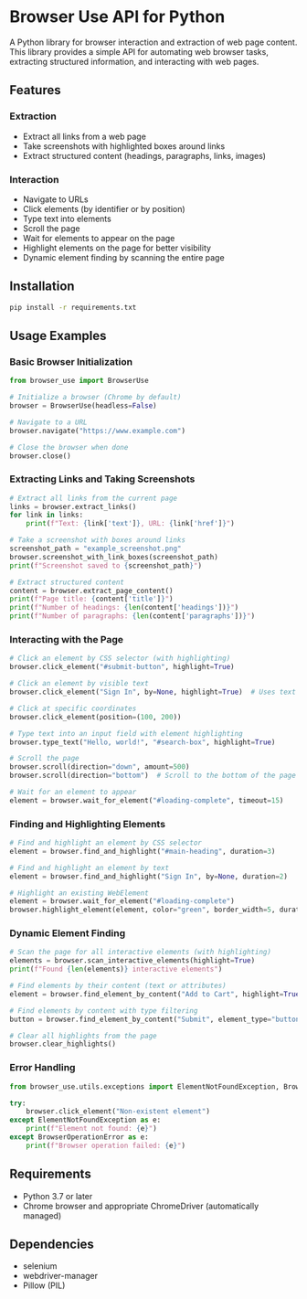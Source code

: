 # Browser Use API for Python

A Python library for browser interaction and extraction of web page content. This library provides a simple API for automating web browser tasks, extracting structured information, and interacting with web pages.

## Features

### Extraction
- Extract all links from a web page
- Take screenshots with highlighted boxes around links
- Extract structured content (headings, paragraphs, links, images)

### Interaction
- Navigate to URLs
- Click elements (by identifier or by position)
- Type text into elements
- Scroll the page
- Wait for elements to appear on the page
- Highlight elements on the page for better visibility
- Dynamic element finding by scanning the entire page

## Installation

```bash
pip install -r requirements.txt
```

## Usage Examples

### Basic Browser Initialization

```python
from browser_use import BrowserUse

# Initialize a browser (Chrome by default)
browser = BrowserUse(headless=False)

# Navigate to a URL
browser.navigate("https://www.example.com")

# Close the browser when done
browser.close()
```

### Extracting Links and Taking Screenshots

```python
# Extract all links from the current page
links = browser.extract_links()
for link in links:
    print(f"Text: {link['text']}, URL: {link['href']}")

# Take a screenshot with boxes around links
screenshot_path = "example_screenshot.png"
browser.screenshot_with_link_boxes(screenshot_path)
print(f"Screenshot saved to {screenshot_path}")

# Extract structured content
content = browser.extract_page_content()
print(f"Page title: {content['title']}")
print(f"Number of headings: {len(content['headings'])}")
print(f"Number of paragraphs: {len(content['paragraphs'])}")
```

### Interacting with the Page

```python
# Click an element by CSS selector (with highlighting)
browser.click_element("#submit-button", highlight=True)

# Click an element by visible text
browser.click_element("Sign In", by=None, highlight=True)  # Uses text search

# Click at specific coordinates
browser.click_element(position=(100, 200))

# Type text into an input field with element highlighting
browser.type_text("Hello, world!", "#search-box", highlight=True)

# Scroll the page
browser.scroll(direction="down", amount=500)
browser.scroll(direction="bottom")  # Scroll to the bottom of the page

# Wait for an element to appear
element = browser.wait_for_element("#loading-complete", timeout=15)
```

### Finding and Highlighting Elements

```python
# Find and highlight an element by CSS selector
element = browser.find_and_highlight("#main-heading", duration=3)

# Find and highlight an element by text
element = browser.find_and_highlight("Sign In", by=None, duration=2)

# Highlight an existing WebElement
element = browser.wait_for_element("#loading-complete")
browser.highlight_element(element, color="green", border_width=5, duration=3)
```

### Dynamic Element Finding

```python
# Scan the page for all interactive elements (with highlighting)
elements = browser.scan_interactive_elements(highlight=True)
print(f"Found {len(elements)} interactive elements")

# Find elements by their content (text or attributes)
element = browser.find_element_by_content("Add to Cart", highlight=True)

# Find elements by content with type filtering
button = browser.find_element_by_content("Submit", element_type="button")

# Clear all highlights from the page
browser.clear_highlights()
```

### Error Handling

```python
from browser_use.utils.exceptions import ElementNotFoundException, BrowserOperationError

try:
    browser.click_element("Non-existent element")
except ElementNotFoundException as e:
    print(f"Element not found: {e}")
except BrowserOperationError as e:
    print(f"Browser operation failed: {e}")
```

## Requirements

- Python 3.7 or later
- Chrome browser and appropriate ChromeDriver (automatically managed)

## Dependencies

- selenium
- webdriver-manager
- Pillow (PIL) 